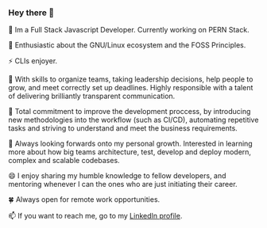 ### Hey there 👋

💬 Im a Full Stack Javascript Developer. Currently working on PERN Stack.

🐂 Enthusiastic about the GNU/Linux ecosystem and the FOSS Principles.

⚡ CLIs enjoyer.

🐃 With skills to organize teams, taking leadership decisions, help people to grow, and meet correctly set up deadlines. Highly responsible with a talent of delivering brilliantly transparent communication.

🤖 Total commitment to improve the development proccess, by introducing new methodologies into the workflow (such as CI/CD), automating repetitive tasks and striving to understand and meet the business requirements.

🔭 Always looking forwards onto my personal growth. Interested in learning more about how big teams architecture, test, develop and deploy modern, complex and scalable codebases.

😄 I enjoy sharing my humble knowledge to fellow developers, and mentoring whenever I can the ones who are just initiating their career.

🍀 Always open for remote work opportunities.

📫 If  you want to reach me, go to my [LinkedIn profile](https://www.linkedin.com/in/irungaray/).

<!--
Im Lionel, a self-taught, ambitious & pragmatical developer. 
I've been on the industry ~2 years working, primarily, on Frontend, but I'm around soft & hardware since I was a kid.

Im enthusiastic about the GNU/Linux ecosystem and the FOSS principles. All my personal projects are Open Source and available here, with proper documentation (I love writing it).

🔭 Im looking forwards to learn more about how a big, modern, complex and scalable code base should be architectured, in order to better translate business requirements into technical requirements.

😄 I really enjoy sharing my humble knowledge to fellow developers, and mentoring whenever I can the ones who are just initiating their career.

📫 If  you want to reach me, go to my [LinkedIn profile](https://www.linkedin.com/in/irungaray/).
-->

<!--
**Irungaray/Irungaray** is a ✨ _special_ ✨ repository because its `README.md` (this file) appears on your GitHub profile.

Here are some ideas to get you started:

- 🔭 I’m currently working on ...
- 🌱 I’m currently learning ...
- 👯 I’m looking to collaborate on ...
- 🤔 I’m looking for help with ...
- 💬 Ask me about ...
- 📫 How to reach me: ...
- 😄 Pronouns: ...
- ⚡ Fun fact: ...
-->
